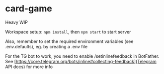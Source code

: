 # card-game

Heavy WIP

Workspace setup: `npm install`, then `npm start` to start server

Also, remember to set the required environment variables (see .env.defaults), eg. by creating a .env file

For the TG bot to work, you need to enable /setinlinefeedback in BotFather. See [https://core.telegram.org/bots/inline#collecting-feedback](Telegram API docs) for more info

